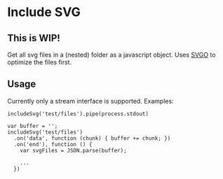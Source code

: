 # Include SVG

## This is WIP!

Get all svg files in a (nested) folder as a javascript object. Uses [SVGO](https://github.com/svg/svgo) to optimize the files first.

## Usage

Currently only a stream interface is supported. Examples:

```
includeSvg('test/files').pipe(process.stdout)
```

```
var buffer = '';
includeSvg('test/files')
  .on('data', function (chunk) { buffer += chunk; })
  .on('end'), function () {
    var svgFiles = JSON.parse(buffer);

    ...
  })
```
